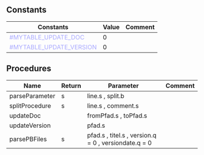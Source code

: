 ## Constants

|Constants|Value|Comment|
| --- | --- | --- |
|<span style="color:#AAAAFF">\#MYTABLE\_UPDATE\_DOC</span>|0||
|<span style="color:#AAAAFF">\#MYTABLE\_UPDATE\_VERSION</span>|0||


## Procedures

|Name|Return|Parameter|Comment|
| --- | --- | --- | --- |
|parseParameter|s|line.s , split.b||
|splitProcedure|s|line.s , comment.s||
|updateDoc||fromPfad.s , toPfad.s||
|updateVersion||pfad.s||
|parsePBFiles|s|pfad.s , titel.s , version.q = 0 , versiondate.q = 0||


